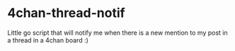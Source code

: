 # 4chan-thread-notif
Little go script that will notify me when there is a new mention to my post in a thread in a 4chan board :)
